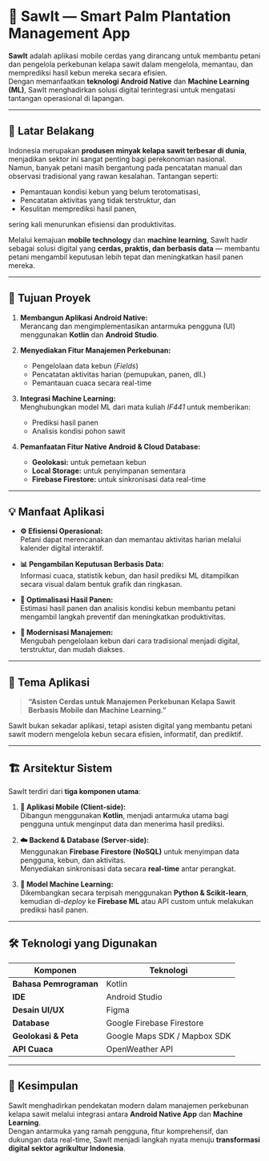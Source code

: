 # 🌴 SawIt — Smart Palm Plantation Management App

**SawIt** adalah aplikasi mobile cerdas yang dirancang untuk membantu petani dan pengelola perkebunan kelapa sawit dalam mengelola, memantau, dan memprediksi hasil kebun mereka secara efisien.  
Dengan memanfaatkan **teknologi Android Native** dan **Machine Learning (ML)**, SawIt menghadirkan solusi digital terintegrasi untuk mengatasi tantangan operasional di lapangan.

---

## 🌾 Latar Belakang
Indonesia merupakan **produsen minyak kelapa sawit terbesar di dunia**, menjadikan sektor ini sangat penting bagi perekonomian nasional.  
Namun, banyak petani masih bergantung pada pencatatan manual dan observasi tradisional yang rawan kesalahan. Tantangan seperti:
- Pemantauan kondisi kebun yang belum terotomatisasi,
- Pencatatan aktivitas yang tidak terstruktur, dan
- Kesulitan memprediksi hasil panen,

sering kali menurunkan efisiensi dan produktivitas.

Melalui kemajuan **mobile technology** dan **machine learning**, SawIt hadir sebagai solusi digital yang **cerdas, praktis, dan berbasis data** — membantu petani mengambil keputusan lebih tepat dan meningkatkan hasil panen mereka.

---

## 🎯 Tujuan Proyek

1. **Membangun Aplikasi Android Native:**  
   Merancang dan mengimplementasikan antarmuka pengguna (UI) menggunakan **Kotlin** dan **Android Studio**.

2. **Menyediakan Fitur Manajemen Perkebunan:**
    - Pengelolaan data kebun (*Fields*)
    - Pencatatan aktivitas harian (pemupukan, panen, dll.)
    - Pemantauan cuaca secara real-time

3. **Integrasi Machine Learning:**  
   Menghubungkan model ML dari mata kuliah *IF441* untuk memberikan:
    - Prediksi hasil panen
    - Analisis kondisi pohon sawit

4. **Pemanfaatan Fitur Native Android & Cloud Database:**
    - **Geolokasi:** untuk pemetaan kebun
    - **Local Storage:** untuk penyimpanan sementara
    - **Firebase Firestore:** untuk sinkronisasi data real-time

---

## 💡 Manfaat Aplikasi

- **⚙️ Efisiensi Operasional:**  
  Petani dapat merencanakan dan memantau aktivitas harian melalui kalender digital interaktif.

- **📊 Pengambilan Keputusan Berbasis Data:**  
  Informasi cuaca, statistik kebun, dan hasil prediksi ML ditampilkan secara visual dalam bentuk grafik dan ringkasan.

- **🌱 Optimalisasi Hasil Panen:**  
  Estimasi hasil panen dan analisis kondisi kebun membantu petani mengambil langkah preventif dan meningkatkan produktivitas.

- **📱 Modernisasi Manajemen:**  
  Mengubah pengelolaan kebun dari cara tradisional menjadi digital, terstruktur, dan mudah diakses.

---

## 🧠 Tema Aplikasi
> **“Asisten Cerdas untuk Manajemen Perkebunan Kelapa Sawit Berbasis Mobile dan Machine Learning.”**

SawIt bukan sekadar aplikasi, tetapi asisten digital yang membantu petani sawit modern mengelola kebun secara efisien, informatif, dan prediktif.

---

## 🏗️ Arsitektur Sistem

SawIt terdiri dari **tiga komponen utama**:

1. **📱 Aplikasi Mobile (Client-side):**  
   Dibangun menggunakan **Kotlin**, menjadi antarmuka utama bagi pengguna untuk menginput data dan menerima hasil prediksi.

2. **☁️ Backend & Database (Server-side):**  
   Menggunakan **Firebase Firestore (NoSQL)** untuk menyimpan data pengguna, kebun, dan aktivitas.  
   Menyediakan sinkronisasi data secara **real-time** antar perangkat.

3. **🤖 Model Machine Learning:**  
   Dikembangkan secara terpisah menggunakan **Python & Scikit-learn**, kemudian di-*deploy* ke **Firebase ML** atau API custom untuk melakukan prediksi hasil panen.

---

## 🛠️ Teknologi yang Digunakan

| Komponen | Teknologi |
|-----------|------------|
| **Bahasa Pemrograman** | Kotlin |
| **IDE** | Android Studio |
| **Desain UI/UX** | Figma |
| **Database** | Google Firebase Firestore |
| **Geolokasi & Peta** | Google Maps SDK / Mapbox SDK |
| **API Cuaca** | OpenWeather API |

---

## 🚀 Kesimpulan
SawIt menghadirkan pendekatan modern dalam manajemen perkebunan kelapa sawit melalui integrasi antara **Android Native App** dan **Machine Learning**.  
Dengan antarmuka yang ramah pengguna, fitur komprehensif, dan dukungan data real-time, SawIt menjadi langkah nyata menuju **transformasi digital sektor agrikultur Indonesia**.
